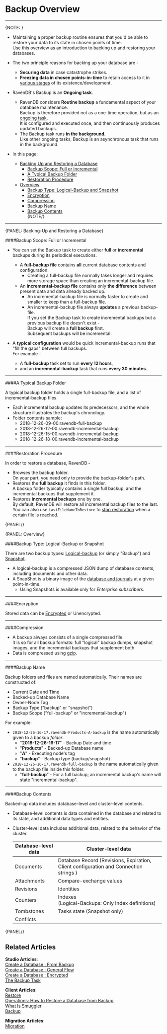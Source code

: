 ﻿# Backup Overview
---

{NOTE: }

* Maintaining a proper backup routine ensures that you'd be able to restore your data to its state in chosen points of time.  
  Use this overview as an introduction to backing up and restoring your databases.  

* The two principle reasons for backing up your database are -  
   * **Securing data** in case catastrophe strikes.  
   * **Freezing data in chosen points-in-time** to retain access to it in [various stages](../../client-api/operations/maintenance/backup/backup#point-in-time-backup) of its existence/development.  

* RavenDB's Backup is an **Ongoing task**.  
   * RavenDB considers **Routine backup** a fundamental aspect of your database maintenance.  
     Backup is therefore provided not as a one-time operation, but as an [ongoing task](../../studio/database/tasks/ongoing-tasks/general-info).  
     It is configured and executed once, and then continuously produces updated backups.  
   * The Backup task runs **in the background**.  
     Like other ongoing tasks, Backup is an asynchronous task that runs in the background.  

* In this page:  
  * [Backing Up and Restoring a Database](../../server/ongoing-tasks/backup-overview#backing-up-and-restoring-a-database)  
     * [Backup Scope: Full or Incremental](../../server/ongoing-tasks/backup-overview#backup-scope-full-or-incremental)  
     * [A Typical Backup Folder](../../server/ongoing-tasks/backup-overview#a-typical-backup-folder)  
     * [Restoration Procedure](../../server/ongoing-tasks/backup-overview#restoration-procedure)  
  * [Overview](../../server/ongoing-tasks/backup-overview#overview)  
      * [Backup Type: Logical-Backup and Snapshot](../../server/ongoing-tasks/backup-overview#backup-type-logical-backup-or-snapshot)  
      * [Encryption](../../server/ongoing-tasks/backup-overview#encryption)  
      * [Compression](../../server/ongoing-tasks/backup-overview#compression)  
      * [Backup Name](../../server/ongoing-tasks/backup-overview#backup-name)  
      * [Backup Contents](../../server/ongoing-tasks/backup-overview#backup-contents)  
{NOTE/}

---

{PANEL: Backing-Up and Restoring a Database}

####Backup Scope: Full or Incremental

* You can set the Backup task to create either **full** or **incremental** backups during its periodical executions.  
   * A **full-backup file** contains **all** current database contents and configuration.  
      * Creating a full-backup file normally takes longer and requires more storage space than creating an incremental-backup file.  
   * An **incremental-backup file** contains only **the difference** between present data and data already backed up.  
      * An incremental-backup file is normally faster to create and smaller to keep than a full-backup file.  
      * An incremental-backup file always **updates** a previous backup-file.  
        If you set the Backup task to create incremental backups but a previous backup file doesn't exist -  
        Backup will create a **full backup** first.  
        Subsequent backups will be incremental.  

* A **typical configuration** would be quick incremental-backup runs that "fill the gaps" between full backups.  
  For example -  
   * A **full-backup** task set to run **every 12 hours**,  
   * and an **incremental-backup** task that runs **every 30 minutes**.  

---

####A Typical Backup Folder

A typical backup folder holds a single full-backup file, and a list of incremental-backup files.  

* Each incremental backup updates its predecessors, and the whole structure illustrates the backup's chronology.  
* Folder contents sample:  
   * 2018-12-26-09-00.ravendb-full-backup
   * 2018-12-26-12-00.ravendb-incremental-backup
   * 2018-12-26-15-00.ravendb-incremental-backup
   * 2018-12-26-18-00.ravendb-incremental-backup

---

####Restoration Procedure

In order to restore a database, RavenDB -  

* Browses the backup folder.  
  On your part, you need only to provide the backup-folder's path.  
* Restores the **full backup** it finds in this folder.  
  A backup folder typically contains a single full backup, and the incremental backups that supplement it.  
* Restores **incremental backups** one by one.  
  By default, RavenDB will restore all incremental backup files to the last.  
  You can also use `LastFileNameToRestore` to [stop restoration](../../client-api/operations/maintenance/backup/restore#optional-settings) when a certain file is reached.  

{PANEL/}

{PANEL: Overview}

####Backup Type: Logical-Backup or Snapshot  

There are two backup types: [Logical-backup](../../client-api/operations/maintenance/backup/backup#logical-backup-or-simply-backup) (or simply "Backup") and [Snapshot](../../client-api/operations/maintenance/backup/backup#snapshot).  

* A logical-backup is a compressed JSON dump of database contents, including documents and other data.  
* A SnapShot is a binary image of the [database and journals](../../server/storage/directory-structure#storage--directory-structure) at a given point-in-time.  
   * Using Snapshots is available only for _Enterprise subscribers_.  

---

####Encryption

Stored data can be [Encrypted](../../client-api/operations/maintenance/backup/encrypted-backup) or Unencrypted.  

---

####Compression

* A backup always consists of a single compressed file.  
  It is so for all backup formats: full "logical" backup dumps, snapshot images, and the incremental backups that supplement both.  
* Data is compressed using [gzip](https://www.gzip.org/).  

---

####Backup Name

Backup folders and files are named automatically. Their names are constructed of:  

* Current Date and Time  
* Backed-up Database Name  
* Owner-Node Tag  
* Backup Type ("backup" or "snapshot")  
* Backup Scope ("full-backup" or "incremental-backup")  

For example:  

* `2018-12-26-16-17.ravendb-Products-A-backup` is the name automatically given to a backup _folder_.  
    * "**2018-12-26-16-17**" - Backup Date and time  
    * "**Products**" - Backed-up Database name  
    * "**A**" - Executing node's tag
    * "**backup**" - Backup type (backup/snapshot)  
* `2018-12-26-16-17.ravendb-full-backup` is the name automatically given to the backup file inside this folder.  
    * "**full-backup**" - For a full backup; an incremental backup's name will state "incremental-backup".  

---

####Backup Contents

Backed-up data includes database-level and cluster-level contents.  

* Database-level contents is data contained in the database and related to its state, and additional data types and entities.  
* Cluster-level data includes additional data, related to the behavior of the cluster.  

  | Database-level data | Cluster-level data|
  | ----|---- |
  | Documents | Database Record (Revisions, Expiration, Client configuration and Connection strings ) |
  | Attachments | Compare-exchange values |
  | Revisions | Identities |
  | Counters | Indexes <BR> (Logical-Backups: Only Index definitions) |
  | Tombstones | Tasks state (Snapshot only) |
  | Conflicts |

{PANEL/}

## Related Articles

**Studio Articles**:   
[Create a Database : From Backup](../../studio/server/databases/create-new-database/from-backup)   
[Create a Database : General Flow](../../studio/server/databases/create-new-database/general-flow)         
[Create a Database : Encrypted](../../studio/server/databases/create-new-database/encrypted)      
[The Backup Task](../../studio/database/tasks/ongoing-tasks/backup-task)    

**Client Articles**:  
[Restore](../../client-api/operations/maintenance/backup/restore)   
[Operations: How to Restore a Database from Backup](../../client-api/operations/server-wide/restore-backup)    
[What Is Smuggler](../../client-api/smuggler/what-is-smuggler)   
[Backup](../../client-api/operations/maintenance/backup/backup)

**Migration Articles**:  
[Migration](../../migration/server/data-migration) 
